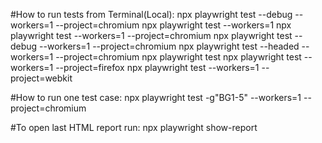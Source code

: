 #How to run tests from Terminal(Local): npx playwright test --debug --workers=1 --project=chromium
npx playwright test --workers=1
npx playwright test --workers=1 --project=chromium
npx playwright test --debug --workers=1 --project=chromium
npx playwright test --headed --workers=1 --project=chromium
npx playwright test
npx playwright test --workers=1 --project=firefox
npx playwright test --workers=1 --project=webkit


#How to run one test case:
npx playwright test -g"BG1-5" --workers=1 --project=chromium

#To open last HTML report run:
npx playwright show-report
